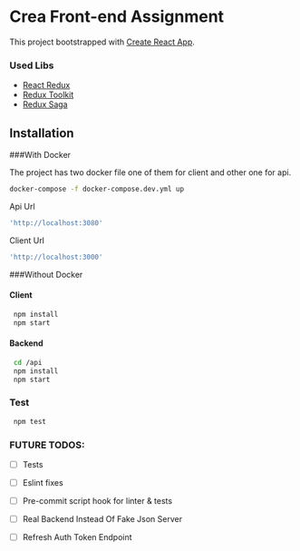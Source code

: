 # Crea Front-end Assignment

This project bootstrapped with [Create React App](https://github.com/facebook/create-react-app).

### Used Libs
- [React Redux ](https://react-redux.js.org/)
- [Redux Toolkit](https://redux-toolkit.js.org/)
- [Redux Saga](https://redux-saga.js.org/)

## Installation

###With Docker

The project has two docker file one of them for client and other one for api.

```bash
docker-compose -f docker-compose.dev.yml up
```

Api Url
```bash
'http://localhost:3080'
```

Client Url
```bash
'http://localhost:3000'
```

###Without Docker

#### Client
```bash
 npm install
 npm start
```
#### Backend
```bash
 cd /api
 npm install
 npm start
```
### Test
```bash
 npm test
```

### FUTURE TODOS:
- [ ] Tests
- [ ] Eslint fixes
- [ ] Pre-commit script hook for linter & tests
- [ ] Real Backend Instead Of Fake Json Server
- [ ] Refresh Auth Token Endpoint

